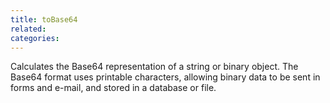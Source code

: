 ```yaml
---
title: toBase64
related:
categories:
---
```


Calculates the Base64 representation of a string or binary
        object. The Base64 format uses printable characters, allowing
        binary data to be sent in forms and e-mail, and stored in a
        database or file.